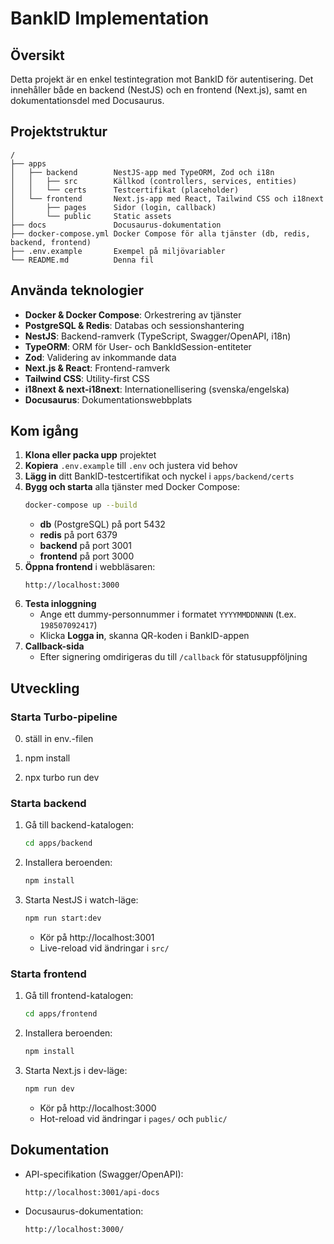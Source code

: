 # BankID Implementation

## Översikt
Detta projekt är en enkel testintegration mot BankID för autentisering. Det innehåller både en backend (NestJS) och en frontend (Next.js), samt en dokumentationsdel med Docusaurus.

## Projektstruktur
```
/
├── apps
│   ├── backend        NestJS-app med TypeORM, Zod och i18n
│   │   ├── src        Källkod (controllers, services, entities)
│   │   └── certs      Testcertifikat (placeholder)
│   └── frontend       Next.js-app med React, Tailwind CSS och i18next
│       ├── pages      Sidor (login, callback)
│       └── public     Static assets
├── docs               Docusaurus-dokumentation
├── docker-compose.yml Docker Compose för alla tjänster (db, redis, backend, frontend)
├── .env.example       Exempel på miljövariabler
└── README.md          Denna fil
```

## Använda teknologier
- **Docker & Docker Compose**: Orkestrering av tjänster  
- **PostgreSQL & Redis**: Databas och sessionshantering  
- **NestJS**: Backend-ramverk (TypeScript, Swagger/OpenAPI, i18n)  
- **TypeORM**: ORM för User- och BankIdSession-entiteter  
- **Zod**: Validering av inkommande data  
- **Next.js & React**: Frontend-ramverk  
- **Tailwind CSS**: Utility-first CSS  
- **i18next & next-i18next**: Internationellisering (svenska/engelska)  
- **Docusaurus**: Dokumentationswebbplats  

## Kom igång
1. **Klona eller packa upp** projektet  
2. **Kopiera** `.env.example` till `.env` och justera vid behov  
3. **Lägg in** ditt BankID-testcertifikat och nyckel i `apps/backend/certs`  
4. **Bygg och starta** alla tjänster med Docker Compose:
   ```bash
   docker-compose up --build
   ```
   - **db** (PostgreSQL) på port 5432  
   - **redis** på port 6379  
   - **backend** på port 3001  
   - **frontend** på port 3000  
5. **Öppna frontend** i webbläsaren:
   ```
   http://localhost:3000
   ```
6. **Testa inloggning**  
   - Ange ett dummy-personnummer i formatet `YYYYMMDDNNNN` (t.ex. `198507092417`)  
   - Klicka **Logga in**, skanna QR-koden i BankID-appen  
7. **Callback-sida**  
   - Efter signering omdirigeras du till `/callback` för statusuppföljning  

## Utveckling

### Starta Turbo-pipeline

0. ställ in env.-filen

1. npm install

2. npx turbo run dev

### Starta backend
1. Gå till backend-katalogen:
   ```bash
   cd apps/backend
   ```
2. Installera beroenden:
   ```bash
   npm install
   ```
3. Starta NestJS i watch-läge:
   ```bash
   npm run start:dev
   ```
   - Kör på http://localhost:3001  
   - Live-reload vid ändringar i `src/`

### Starta frontend
1. Gå till frontend-katalogen:
   ```bash
   cd apps/frontend
   ```
2. Installera beroenden:
   ```bash
   npm install
   ```
3. Starta Next.js i dev-läge:
   ```bash
   npm run dev
   ```
   - Kör på http://localhost:3000  
   - Hot-reload vid ändringar i `pages/` och `public/`

## Dokumentation
- API-specifikation (Swagger/OpenAPI):  
  ```
  http://localhost:3001/api-docs
  ```
- Docusaurus-dokumentation:  
  ```
  http://localhost:3000/
  ```
